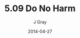 ---
title: '5.09 Do No Harm'
alt: 'Mysteries of the Arcana'
date: '2014-04-27'
author: 'J Gray'
artist: 'Keira'
chapter: '5 Inn Trouble'
filler: false
---